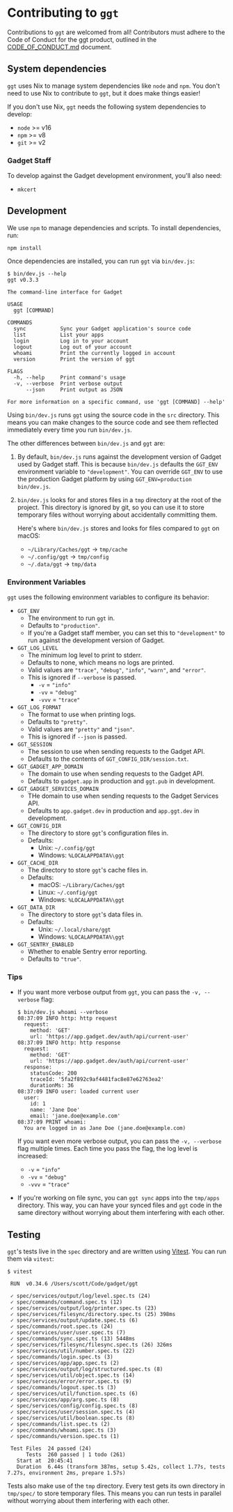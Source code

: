 # Contributing to `ggt`

Contributions to `ggt` are welcomed from all! Contributors must adhere to the Code of Conduct for the ggt product, outlined in the [CODE_OF_CONDUCT.md](./CODE_OF_CONDUCT.md) document.

## System dependencies

`ggt` uses Nix to manage system dependencies like `node` and `npm`. You don't need to use Nix to contribute to `ggt`, but it does make things easier!

If you don't use Nix, `ggt` needs the following system dependencies to develop:

- `node` >= v16
- `npm` >= v8
- `git` >= v2

### Gadget Staff

To develop against the Gadget development environment, you'll also need:

- `mkcert`

## Development

We use `npm` to manage dependencies and scripts. To install dependencies, run:

```shell
npm install
```

Once dependencies are installed, you can run `ggt` via `bin/dev.js`:

```shell-session
$ bin/dev.js --help
ggt v0.3.3

The command-line interface for Gadget

USAGE
  ggt [COMMAND]

COMMANDS
  sync           Sync your Gadget application's source code
  list           List your apps
  login          Log in to your account
  logout         Log out of your account
  whoami         Print the currently logged in account
  version        Print the version of ggt

FLAGS
  -h, --help     Print command's usage
  -v, --verbose  Print verbose output
      --json     Print output as JSON

For more information on a specific command, use 'ggt [COMMAND] --help'
```

Using `bin/dev.js` runs `ggt` using the source code in the `src` directory. This means you can make changes to the source code and see them reflected immediately every time you run `bin/dev.js`.

The other differences between `bin/dev.js` and `ggt` are:

1. By default, `bin/dev.js` runs against the development version of Gadget used by Gadget staff. This is because `bin/dev.js` defaults the `GGT_ENV` environment variable to `"development"`. You can override `GGT_ENV` to use the production Gadget platform by using `GGT_ENV=production bin/dev.js`.

2. `bin/dev.js` looks for and stores files in a `tmp` directory at the root of the project. This directory is ignored by git, so you can use it to store temporary files without worrying about accidentally committing them.

   Here's where `bin/dev.js` stores and looks for files compared to `ggt` on macOS:

   - `~/Library/Caches/ggt` -> `tmp/cache`
   - `~/.config/ggt` -> `tmp/config`
   - `~/.data/ggt` -> `tmp/data`

### Environment Variables

`ggt` uses the following environment variables to configure its behavior:

- `GGT_ENV`
  - The environment to run `ggt` in.
  - Defaults to `"production"`.
  - If you're a Gadget staff member, you can set this to `"development"` to run against the development version of Gadget.
- `GGT_LOG_LEVEL`
  - The minimum log level to print to stderr.
  - Defaults to none, which means no logs are printed.
  - Valid values are `"trace"`, `"debug"`, `"info"`, `"warn"`, and `"error"`.
  - This is ignored if `--verbose` is passed.
    - `-v` = `"info"`
    - `-vv` = `"debug"`
    - `-vvv` = `"trace"`
- `GGT_LOG_FORMAT`
  - The format to use when printing logs.
  - Defaults to `"pretty"`.
  - Valid values are `"pretty"` and `"json"`.
  - This is ignored if `--json` is passed.
- `GGT_SESSION`
  - The session to use when sending requests to the Gadget API.
  - Defaults to the contents of `GGT_CONFIG_DIR/session.txt`.
- `GGT_GADGET_APP_DOMAIN`
  - The domain to use when sending requests to the Gadget API.
  - Defaults to `gadget.app` in production and `ggt.pub` in development.
- `GGT_GADGET_SERVICES_DOMAIN`
  - THe domain to use when sending requests to the Gadget Services API.
  - Defaults to `app.gadget.dev` in production and `app.ggt.dev` in development.
- `GGT_CONFIG_DIR`
  - The directory to store `ggt`'s configuration files in.
  - Defaults:
    - Unix: `~/.config/ggt`
    - Windows: `%LOCALAPPDATA%\ggt`
- `GGT_CACHE_DIR`
  - The directory to store `ggt`'s cache files in.
  - Defaults:
    - macOS: `~/Library/Caches/ggt`
    - Linux: `~/.config/ggt`
    - Windows: `%LOCALAPPDATA%\ggt`
- `GGT_DATA_DIR`
  - The directory to store `ggt`'s data files in.
  - Defaults:
    - Unix: `~/.local/share/ggt`
    - Windows: `%LOCALAPPDATA%\ggt`
- `GGT_SENTRY_ENABLED`
  - Whether to enable Sentry error reporting.
  - Defaults to `"true"`.

### Tips

- If you want more verbose output from `ggt`, you can pass the `-v, --verbose` flag:

  ```shell-session
  $ bin/dev.js whoami --verbose
  08:37:09 INFO http: http request
    request:
      method: 'GET'
      url: 'https://app.gadget.dev/auth/api/current-user'
  08:37:09 INFO http: http response
    request:
      method: 'GET'
      url: 'https://app.gadget.dev/auth/api/current-user'
    response:
      statusCode: 200
      traceId: '5fa2f892c9af4481fac8e87e62763ea2'
      durationMs: 36
  08:37:09 INFO user: loaded current user
    user:
      id: 1
      name: 'Jane Doe'
      email: 'jane.doe@example.com'
  08:37:09 PRINT whoami:
    You are logged in as Jane Doe (jane.doe@example.com)
  ```

  If you want even more verbose output, you can pass the `-v, --verbose` flag multiple times. Each time you pass the flag, the log level is increased:

  - `-v` = `"info"`
  - `-vv` = `"debug"`
  - `-vvv` = `"trace"`

- If you're working on file sync, you can `ggt sync` apps into the `tmp/apps` directory. This way, you can have your synced files and `ggt` code in the same directory without worrying about them interfering with each other.

## Testing

`ggt`'s tests live in the `spec` directory and are written using [Vitest](https://vitest.dev/). You can run them via `vitest`:

```shell-session
$ vitest

 RUN  v0.34.6 /Users/scott/Code/gadget/ggt

 ✓ spec/services/output/log/level.spec.ts (24)
 ✓ spec/commands/command.spec.ts (12)
 ✓ spec/services/output/log/printer.spec.ts (23)
 ✓ spec/services/filesync/directory.spec.ts (25) 398ms
 ✓ spec/services/output/update.spec.ts (6)
 ✓ spec/commands/root.spec.ts (24)
 ✓ spec/services/user/user.spec.ts (7)
 ✓ spec/commands/sync.spec.ts (13) 5448ms
 ✓ spec/services/filesync/filesync.spec.ts (26) 326ms
 ✓ spec/services/util/number.spec.ts (22)
 ✓ spec/commands/login.spec.ts (3)
 ✓ spec/services/app/app.spec.ts (2)
 ✓ spec/services/output/log/structured.spec.ts (8)
 ✓ spec/services/util/object.spec.ts (14)
 ✓ spec/services/error/error.spec.ts (9)
 ✓ spec/commands/logout.spec.ts (3)
 ✓ spec/services/util/function.spec.ts (6)
 ✓ spec/services/app/arg.spec.ts (8)
 ✓ spec/services/config/config.spec.ts (8)
 ✓ spec/services/user/session.spec.ts (4)
 ✓ spec/services/util/boolean.spec.ts (8)
 ✓ spec/commands/list.spec.ts (2)
 ✓ spec/commands/whoami.spec.ts (3)
 ✓ spec/commands/version.spec.ts (1)

 Test Files  24 passed (24)
      Tests  260 passed | 1 todo (261)
   Start at  20:45:41
   Duration  6.44s (transform 387ms, setup 5.42s, collect 1.77s, tests 7.27s, environment 2ms, prepare 1.57s)
```

Tests also make use of the `tmp` directory. Every test gets its own directory in `tmp/spec/` to store temporary files. This means you can run tests in parallel without worrying about them interfering with each other.

<!-- TODO -->

<!-- ## Pull Requests -->

<!-- ## Releasing -->
